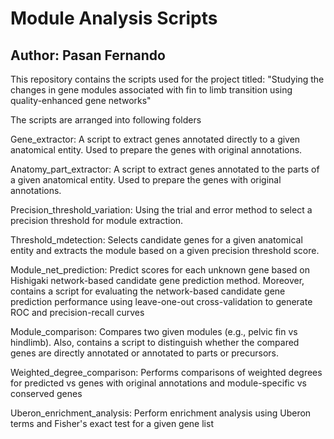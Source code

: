 # Module Analysis Scripts
## Author: Pasan Fernando

This repository contains the scripts used for the project titled: "Studying the changes in gene modules associated with fin to limb transition using quality-enhanced gene networks"

The scripts are arranged into following folders

Gene_extractor: A script to extract genes annotated directly to a given anatomical entity. Used to prepare the genes with original annotations.

Anatomy_part_extractor: A script to extract genes annotated to the parts of a given anatomical entity. Used to prepare the genes with original annotations.

Precision_threshold_variation: Using the trial and error method to select a precision threshold for module extraction.

Threshold_mdetection: Selects candidate genes for a given anatomical entity and extracts the module based on a given precision threshold score.

Module_net_prediction: Predict scores for each unknown gene based on Hishigaki network-based candidate gene prediction method. Moreover, contains a script for evaluating the network-based candidate gene prediction performance using leave-one-out cross-validation to generate ROC and precision-recall curves

Module_comparison: Compares two given modules (e.g., pelvic fin vs hindlimb). Also, contains a script to distinguish whether the compared genes are directly annotated or annotated to parts or precursors.

Weighted_degree_comparison: Performs comparisons of weighted degrees for predicted vs genes with original annotations and module-specific vs conserved genes

Uberon_enrichment_analysis: Perform enrichment analysis using Uberon terms and Fisher's exact test for a given gene list

